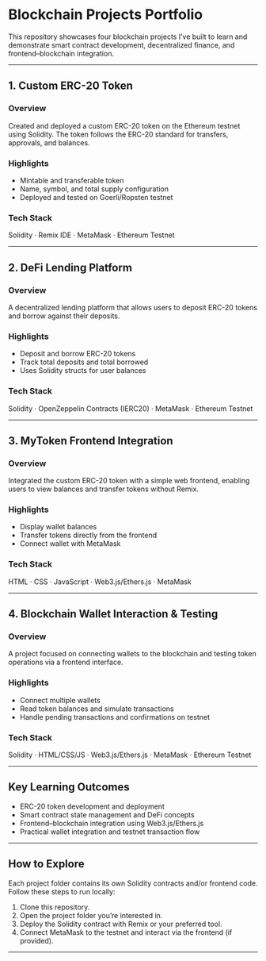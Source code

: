 # Blockchain Projects Portfolio

This repository showcases four blockchain projects I’ve built to learn and demonstrate smart contract development, decentralized finance, and frontend–blockchain integration.

---

## 1. Custom ERC-20 Token

### Overview
Created and deployed a custom ERC-20 token on the Ethereum testnet using Solidity. The token follows the ERC-20 standard for transfers, approvals, and balances.

### Highlights
- Mintable and transferable token
- Name, symbol, and total supply configuration
- Deployed and tested on Goerli/Ropsten testnet

### Tech Stack
Solidity · Remix IDE · MetaMask · Ethereum Testnet

---

## 2. DeFi Lending Platform

### Overview
A decentralized lending platform that allows users to deposit ERC-20 tokens and borrow against their deposits.

### Highlights
- Deposit and borrow ERC-20 tokens
- Track total deposits and total borrowed
- Uses Solidity structs for user balances

### Tech Stack
Solidity · OpenZeppelin Contracts (IERC20) · MetaMask · Ethereum Testnet

---

## 3. MyToken Frontend Integration

### Overview
Integrated the custom ERC-20 token with a simple web frontend, enabling users to view balances and transfer tokens without Remix.

### Highlights
- Display wallet balances
- Transfer tokens directly from the frontend
- Connect wallet with MetaMask

### Tech Stack
HTML · CSS · JavaScript · Web3.js/Ethers.js · MetaMask

---

## 4. Blockchain Wallet Interaction & Testing

### Overview
A project focused on connecting wallets to the blockchain and testing token operations via a frontend interface.

### Highlights
- Connect multiple wallets
- Read token balances and simulate transactions
- Handle pending transactions and confirmations on testnet

### Tech Stack
Solidity · HTML/CSS/JS · Web3.js/Ethers.js · MetaMask · Ethereum Testnet

---

## Key Learning Outcomes
- ERC-20 token development and deployment
- Smart contract state management and DeFi concepts
- Frontend–blockchain integration using Web3.js/Ethers.js
- Practical wallet integration and testnet transaction flow

---

## How to Explore
Each project folder contains its own Solidity contracts and/or frontend code.  
Follow these steps to run locally:
1. Clone this repository.
2. Open the project folder you’re interested in.
3. Deploy the Solidity contract with Remix or your preferred tool.
4. Connect MetaMask to the testnet and interact via the frontend (if provided).

---
